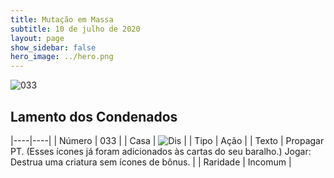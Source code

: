 ```yaml
---
title: Mutação em Massa
subtitle: 10 de julho de 2020
layout: page
show_sidebar: false
hero_image: ../hero.png
---
```


![033](https://cdn.keyforgegame.com/media/card_front/pt/479_033_Q832C49FFHGH_pt.png)

## Lamento dos Condenados

|----|----|
| Número | 033 |
| Casa | ![Dis](https://archonarcana.com/images/thumb/e/e8/Dis.png/22px-Dis.png "Dis") |
| Tipo | Ação |
| Texto | Propagar PT. (Esses ícones já foram adicionados às cartas do seu baralho.)  Jogar: Destrua uma criatura sem ícones de bônus. |
| Raridade | Incomum |
